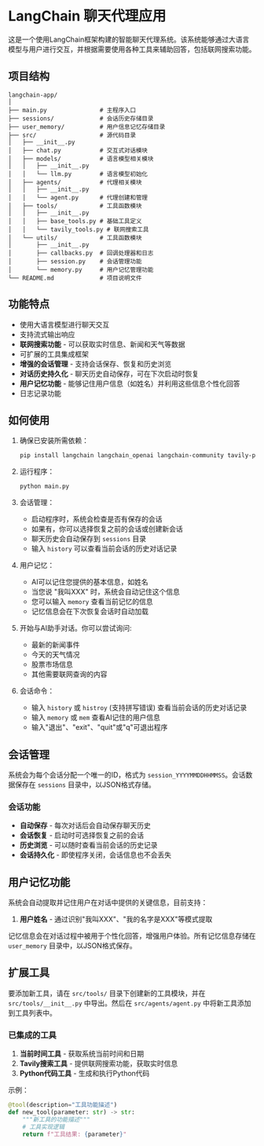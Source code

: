# LangChain 聊天代理应用

这是一个使用LangChain框架构建的智能聊天代理系统。该系统能够通过大语言模型与用户进行交互，并根据需要使用各种工具来辅助回答，包括联网搜索功能。

## 项目结构

```
langchain-app/
│
├── main.py               # 主程序入口
├── sessions/             # 会话历史存储目录
├── user_memory/          # 用户信息记忆存储目录
├── src/                  # 源代码目录
│   ├── __init__.py
│   ├── chat.py           # 交互式对话模块
│   ├── models/           # 语言模型相关模块
│   │   ├── __init__.py
│   │   └── llm.py        # 语言模型初始化
│   ├── agents/           # 代理相关模块
│   │   ├── __init__.py
│   │   └── agent.py      # 代理创建和管理
│   ├── tools/            # 工具函数模块
│   │   ├── __init__.py
│   │   ├── base_tools.py # 基础工具定义
│   │   └── tavily_tools.py # 联网搜索工具
│   └── utils/            # 工具函数模块
│       ├── __init__.py
│       ├── callbacks.py  # 回调处理器和日志
│       ├── session.py    # 会话管理功能
│       └── memory.py     # 用户记忆管理功能
└── README.md             # 项目说明文件
```

## 功能特点

- 使用大语言模型进行聊天交互
- 支持流式输出响应
- **联网搜索功能** - 可以获取实时信息、新闻和天气等数据
- 可扩展的工具集成框架
- **增强的会话管理** - 支持会话保存、恢复和历史浏览
- **对话历史持久化** - 聊天历史自动保存，可在下次启动时恢复
- **用户记忆功能** - 能够记住用户信息（如姓名）并利用这些信息个性化回答
- 日志记录功能

## 如何使用

1. 确保已安装所需依赖：
   ```bash
   pip install langchain langchain_openai langchain-community tavily-python
   ```

2. 运行程序：
   ```bash
   python main.py
   ```

3. 会话管理：
   - 启动程序时，系统会检查是否有保存的会话
   - 如果有，你可以选择恢复之前的会话或创建新会话
   - 聊天历史会自动保存到 `sessions` 目录
   - 输入 `history` 可以查看当前会话的历史对话记录

4. 用户记忆：
   - AI可以记住您提供的基本信息，如姓名
   - 当您说 "我叫XXX" 时，系统会自动记住这个信息
   - 您可以输入 `memory` 查看当前记忆的信息
   - 记忆信息会在下次恢复会话时自动加载

5. 开始与AI助手对话。你可以尝试询问:
   - 最新的新闻事件
   - 今天的天气情况
   - 股票市场信息
   - 其他需要联网查询的内容

6. 会话命令：
   - 输入 `history` 或 `histroy` (支持拼写错误) 查看当前会话的历史对话记录
   - 输入 `memory` 或 `mem` 查看AI记住的用户信息
   - 输入"退出"、"exit"、"quit"或"q"可退出程序

## 会话管理

系统会为每个会话分配一个唯一的ID，格式为 `session_YYYYMMDDHHMMSS`。会话数据保存在 `sessions` 目录中，以JSON格式存储。

### 会话功能

- **自动保存** - 每次对话后会自动保存聊天历史
- **会话恢复** - 启动时可选择恢复之前的会话
- **历史浏览** - 可以随时查看当前会话的历史记录
- **会话持久化** - 即使程序关闭，会话信息也不会丢失

## 用户记忆功能

系统会自动提取并记住用户在对话中提供的关键信息，目前支持：

1. **用户姓名** - 通过识别"我叫XXX"、"我的名字是XXX"等模式提取

记忆信息会在对话过程中被用于个性化回答，增强用户体验。所有记忆信息存储在 `user_memory` 目录中，以JSON格式保存。

## 扩展工具

要添加新工具，请在 `src/tools/` 目录下创建新的工具模块，并在 `src/tools/__init__.py` 中导出。然后在 `src/agents/agent.py` 中将新工具添加到工具列表中。

### 已集成的工具
1. **当前时间工具** - 获取系统当前时间和日期
2. **Tavily搜索工具** - 提供联网搜索功能，获取实时信息
3. **Python代码工具** - 生成和执行Python代码

示例：
```python
@tool(description="工具功能描述")
def new_tool(parameter: str) -> str:
    """新工具的功能描述"""
    # 工具实现逻辑
    return f"工具结果: {parameter}"
``` 